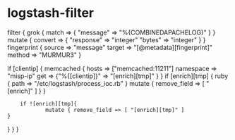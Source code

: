 # logstash-filter
filter {
 grok {
      match => { "message" => "%{COMBINEDAPACHELOG}" }
    }
 mutate {
        convert => {
            "response" => "integer"
            "bytes" => "integer"
        }
}
  fingerprint {
    source => "message"
    target => "[@metadata][fingerprint]"
    method => "MURMUR3"
  }

 if [clientip] {
        memcached {
                hosts => ["memcached:11211"]
                namespace => "misp-ip"
                get => {"%{[clientip]}" => "[enrich][tmp]" }
        }
        if [enrich][tmp] {
            ruby { path => "/etc/logstash/process_ioc.rb" }
            mutate { remove_field => [ "[enrich]" ] }
         }

        if ![enrich][tmp]{
                mutate { remove_field => [ "[enrich][tmp]" ]
    }

 }
}
}
